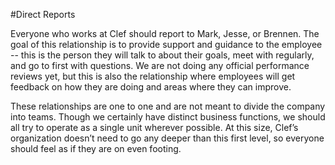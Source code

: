 #Direct Reports

Everyone who works at Clef should report to Mark, Jesse, or Brennen. The goal of this relationship is to provide support and guidance to the employee -- this is the person they will talk to about their goals, meet with regularly, and go to first with questions. We are not doing any official performance reviews yet, but this is also the relationship where employees will get feedback on how they are doing and areas where they can improve.

These relationships are one to one and are not meant to divide the company into teams. Though we certainly have distinct business functions, we should all try to operate as a single unit wherever possible. At this size, Clef’s organization doesn’t need to go any deeper than this first level, so everyone should feel as if they are on even footing.

